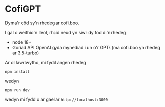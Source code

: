 # CofiGPT

Dyma'r côd sy'n rhedeg ar cofi.boo.

I gal o weithio'n lleol, rhaid neud yn siwr dy fod di'n rhedeg
* node 18+
* Goriad API OpenAI gyda mynediad i un o'r GPTs (ma cofi.boo yn rhedeg ar 3.5-turbo)

Ar ol lawrlwytho, mi fydd angen rhedeg

```
npm install
```

wedyn 

```
npm run dev
```

wedyn mi fydd o ar gael ar `http://localhost:3000`
